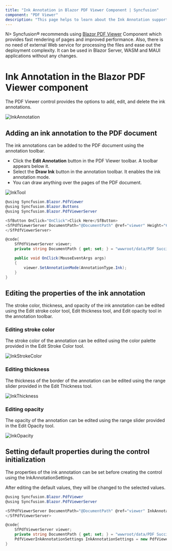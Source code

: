 ```yaml
---
title: "Ink Annotation in Blazor PDF Viewer Component | Syncfusion"
component: "PDF Viewer"
description: "This page helps to learn about the Ink Annotation support with a code example in the Syncfusion Blazor PDF Viewer."
---
```


N> Syncfusion&reg; recommends using [Blazor PDF Viewer](https://blazor.syncfusion.com/documentation/pdfviewer-2/getting-started/server-side-application) Component which provides fast rendering of pages and improved performance. Also, there is no need of external Web service for processing the files and ease out the deployment complexity. It can be used in Blazor Server, WASM and MAUI applications without any changes.

# Ink Annotation in the Blazor PDF Viewer component

The PDF Viewer control provides the options to add, edit, and delete the ink annotations.

![InkAnnotation](../../pdfviewer/images/ink_annotation.png)

## Adding an ink annotation to the PDF document

The ink annotations can be added to the PDF document using the annotation toolbar.

* Click the **Edit Annotation** button in the PDF Viewer toolbar. A toolbar appears below it.
* Select the **Draw Ink** button in the annotation toolbar. It enables the ink annotation mode.
* You can draw anything over the pages of the PDF document.

![InkTool](../../pdfviewer/images/ink_tool.png)

```csharp
@using Syncfusion.Blazor.PdfViewer
@using Syncfusion.Blazor.Buttons
@using Syncfusion.Blazor.PdfViewerServer

<SfButton OnClick="OnClick">Click Here</SfButton>
<SfPdfViewerServer DocumentPath="@DocumentPath" @ref="viewer" Height="640px" Width="100%">
</SfPdfViewerServer>

@code{
    SfPdfViewerServer viewer;
    private string DocumentPath { get; set; } = "wwwroot/data/PDF Succinctly.pdf";

    public void OnClick(MouseEventArgs args)
    {
        viewer.SetAnnotationMode(AnnotationType.Ink);
    }
}
```

## Editing the properties of the ink annotation

The stroke color, thickness, and opacity of the ink annotation can be edited using the Edit stroke color tool, Edit thickness tool, and Edit opacity tool in the annotation toolbar.

### Editing stroke color

The stroke color of the annotation can be edited using the color palette provided in the Edit Stroke Color tool.

![InkStrokeColor](../../pdfviewer/images/ink_strokecolor.png)

### Editing thickness

The thickness of the border of the annotation can be edited using the range slider provided in the Edit Thickness tool.

![InkThickness](../../pdfviewer/images/ink_thickness.png)

### Editing opacity

The opacity of the annotation can be edited using the range slider provided in the Edit Opacity tool.

![InkOpacity](../../pdfviewer/images/ink_opacity.png)

## Setting default properties during the control initialization

The properties of the ink annotation can be set before creating the control using the InkAnnotationSettings.

After editing the default values, they will be changed to the selected values.

```csharp
@using Syncfusion.Blazor.PdfViewer
@using Syncfusion.Blazor.PdfViewerServer

<SfPdfViewerServer DocumentPath="@DocumentPath" @ref="viewer" InkAnnotationSettings="@InkAnnotationSettings">
</SfPdfViewerServer>

@code{
    SfPdfViewerServer viewer;
    private string DocumentPath { get; set; } = "wwwroot/data/PDF Succinctly.pdf";
    PdfViewerInkAnnotationSettings InkAnnotationSettings = new PdfViewerInkAnnotationSettings { Author="Syncfusion", StrokeColor="green", Thickness=3, Opacity=0.6 };
}
```
